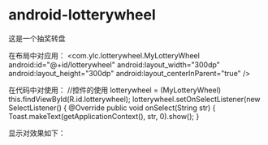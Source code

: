 # android-lotterywheel
这是一个抽奖转盘


在布局中对应用：
		  <com.ylc.lotterywheel.MyLotteryWheel
		        android:id="@+id/lotterywheel"
		        android:layout_width="300dp"
		        android:layout_height="300dp"
		        android:layout_centerInParent="true"
		        />
		        
        

在代码中对使用：
		//控件的使用
		lotterywheel = (MyLotteryWheel) this.findViewById(R.id.lotterywheel);
		lotterywheel.setOnSelectListener(new SelectListener() {
	            @Override
	            public void onSelect(String str) {
	                Toast.makeText(getApplicationContext(), str, 0).show();
	            }



显示对效果如下：








